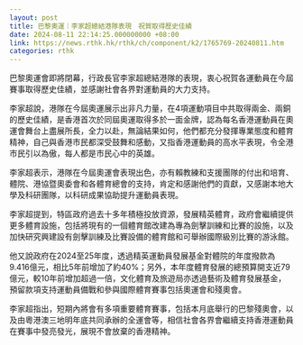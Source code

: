 ```yaml
---
layout: post
title: 巴黎奧運｜李家超總結港隊表現　祝賀取得歷史佳績
date: 2024-08-11 22:14:25.000000000 +08:00
link: https://news.rthk.hk/rthk/ch/component/k2/1765769-20240811.htm
categories: rthk
---
```


巴黎奧運會即將閉幕，行政長官李家超總結港隊的表現，衷心祝賀各運動員在今屆賽事取得歷史佳績，並感謝社會各界對運動員的大力支持。

李家超說，港隊在今屆奧運展示出非凡力量，在4項運動項目中共取得兩金、兩銅的歷史佳績，是香港首次於同屆奧運取得多於一面金牌，認為每名香港運動員在奧運會舞台上盡展所長，全力以赴，無論結果如何，他們都充分發揮專業態度和體育精神，自己與香港市民都深受鼓舞和感動，又指香港運動員的高水平表現，令全港市民引以為傲，每人都是市民心中的英雄。

李家超表示，港隊在今屆奧運會表現出色，亦有賴教練和支援團隊的付出和培育、體院、港協暨奧委會和各體育總會的支持，肯定和感謝他們的貢獻，又感謝本地大學及科研團隊，以科研成果協助提升運動員表現。

李家超提到，特區政府過去十多年積極投放資源，發展精英體育，政府會繼續提供更多體育設施，包括將現有的一個體育館改建為專為劍擊訓練和比賽的設施，以及加快研究興建設有劍擊訓練及比賽設備的體育館和可舉辦國際級別比賽的游泳館。

他又說政府在2024至25年度，透過精英運動員發展基金對體院的年度撥款為9.416億元，相比5年前增加了約40%；另外，本年度體育發展的總預算開支近79億元，較10年前增加超過一倍，文化體育及旅遊局亦透過藝術及體育發展基金，預留款項支持運動員備戰和參與國際體育賽事包括奧運會和殘奧會。

李家超指出，短期內將會有多項重要體育賽事，包括本月底舉行的巴黎殘奧會，以及由粵港澳三地明年底共同承辦的全運會等，相信社會各界會繼續支持香港運動員在賽事中發亮發光，展現不會放棄的香港精神。
